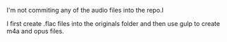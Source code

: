 I'm not commiting any of the audio files into the repo.I

I first create .flac files into the originals folder and then use gulp to create m4a and opus files.